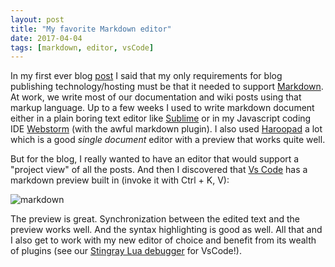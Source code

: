 ```yaml
---
layout: post
title: "My favorite Markdown editor"
date: 2017-04-04
tags: [markdown, editor, vsCode]
---
```


In my first ever blog [post](https://lochrist.github.io/blog/2017-03-12-setup-a-blog) I said that my only requirements for blog publishing technology/hosting must be that it needed to support [Markdown](https://daringfireball.net/projects/markdown/syntax). At work, we write most of our documentation and wiki posts using that markup language. Up to a few weeks I used to write markdown document either in a plain boring text editor like [Sublime](https://www.sublimetext.com/) or in my Javascript coding IDE [Webstorm](https://www.jetbrains.com/webstorm/) (with the awful markdown plugin). I also used [Haroopad](http://pad.haroopress.com/) a lot which is a good *single document* editor with a preview that works quite well.

But for the blog, I really wanted to have an editor that would support a "project view" of all the posts. And then I discovered that [Vs Code](https://code.visualstudio.com) has a markdown preview built in (invoke it with Ctrl + K, V):

![markdown](https://code.visualstudio.com/images/Markdown_selection-preview-scroll-sync.gif)

The preview is great. Synchronization between the edited text and the preview works well. And the syntax highlighting is good as well. All that and I also get to work with my new editor of choice and benefit from its wealth of plugins (see our [Stingray Lua debugger](https://marketplace.visualstudio.com/items?itemName=jschmidt42.stingray-debug) for VsCode!).